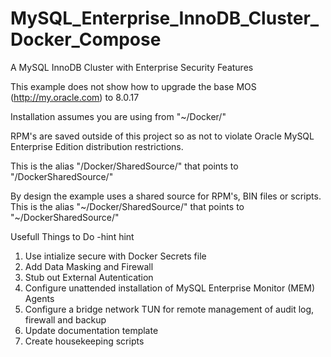 # MySQL_Enterprise_InnoDB_Cluster_Docker_Compose
 A MySQL InnoDB Cluster with Enterprise Security Features

This example does not show how to upgrade the base MOS (http://my.oracle.com) to 8.0.17

Installation assumes you are using from "~/Docker/"

RPM's are saved outside of this project so as not to violate Oracle MySQL Enterprise Edition distribution restrictions. 

This is the alias "/Docker/SharedSource/" that points to "/DockerSharedSource/"

By design the example uses a shared source for RPM's, BIN files or scripts. This is the alias "~/Docker/SharedSource/" that points to "~/DockerSharedSource/"

Usefull Things to Do -hint hint

1. Use intialize secure with Docker Secrets file
2. Add Data Masking and Firewall
3. Stub out External Autentication
4. Configure unattended installation of MySQL Enterprise Monitor (MEM) Agents
5. Configure a bridge network TUN for remote management of audit log, firewall and backup
6. Update documentation template
9. Create housekeeping scripts
